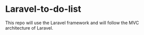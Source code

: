 # Laravel-to-do-list
This repo will use the Laravel framework and will follow the MVC architecture of Laravel.
